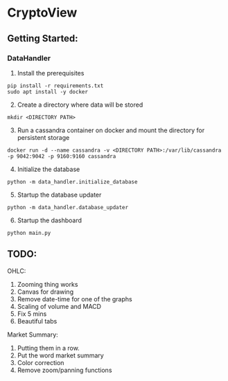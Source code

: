 # CryptoView

## Getting Started:

### DataHandler

1. Install the prerequisites
```console
pip install -r requirements.txt
sudo apt install -y docker
```
2. Create a directory where data will be stored
```console
mkdir <DIRECTORY PATH>
```
3. Run a cassandra container on docker and mount the directory for persistent storage
```console
docker run -d --name cassandra -v <DIRECTORY PATH>:/var/lib/cassandra -p 9042:9042 -p 9160:9160 cassandra
```
4. Initialize the database
```console
python -m data_handler.initialize_database
```
5. Startup the database updater
```console
python -m data_handler.database_updater
```
6. Startup the dashboard
```console
python main.py
```
## TODO:

OHLC:

1. Zooming thing works
2. Canvas for drawing
3. Remove date-time for one of the graphs
4. Scaling of volume and MACD
5. Fix 5 mins
6. Beautiful tabs

Market Summary:

1. Putting them in a row.
2. Put the word market summary
3. Color correction
4. Remove zoom/panning functions